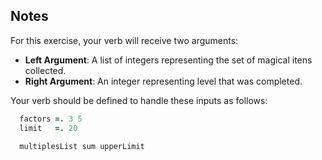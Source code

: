 ## Notes

For this exercise, your verb will receive two arguments:

- **Left Argument**: A list of integers representing the set of magical itens collected.
- **Right Argument**: An integer representing level that was completed.

Your verb should be defined to handle these inputs as follows:

```j
  factors =. 3 5
  limit   =. 20
  
  multiplesList sum upperLimit
```
